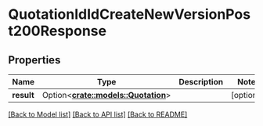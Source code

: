 # QuotationIdIdCreateNewVersionPost200Response

## Properties

Name | Type | Description | Notes
------------ | ------------- | ------------- | -------------
**result** | Option<[**crate::models::Quotation**](quotation.md)> |  | [optional]

[[Back to Model list]](../README.md#documentation-for-models) [[Back to API list]](../README.md#documentation-for-api-endpoints) [[Back to README]](../README.md)



